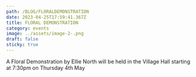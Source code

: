 ```yaml
---
path: /BLOG/FLORALDEMONSTRATION
date: 2023-04-25T17:59:41.367Z
title: FLORAL DEMONSTRATION
category: events
image: ../assets/image-2-.png
draft: false
sticky: true
---
```

A Floral Demonstration by Ellie North will be held in the Village Hall starting at 7:30pm on Thursday 4th May